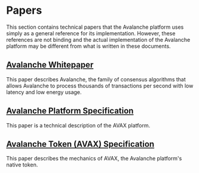 # Papers

This section contains technical papers that the Avalanche platform uses simply as a general reference for its implementation. However, these references are not binding and the actual implementation of the Avalanche platform may be different from what is written in these documents.

## [Avalanche Whitepaper](https://files.avalabs.org/papers/consensus.pdf)

This paper describes Avalanche, the family of consensus algorithms
that allows Avalanche to process thousands of transactions per second with low latency and low energy usage.

## [Avalanche Platform Specification](https://files.avalabs.org/papers/platform.pdf)

This paper is a technical description of the AVAX platform.

## [Avalanche Token (AVAX) Specification](https://files.avalabs.org/papers/token.pdf)

This paper describes the mechanics of AVAX, the Avalanche platform's native token.
